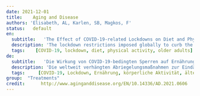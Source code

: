 ```yaml
---
date: 2021-12-01
title:    Aging and Disease  
authors: 'Elisabeth, AL, Karlen, SB, Magkos, F'
status:   default
en:
  subtitle:   'The Effect of COVID-19-related Lockdowns on Diet and Physical Activity in Older Adults: A Systematic Review'
  description: 'The lockdown restrictions imposed globally to curb the COVID-19 pandemic have altered many aspects of daily life, including diet and physical activity. The aim of this systematic review was to evaluate evidence for changes in the diet and physical activity habits of older adults due to COVID-19-related lockdowns. We included analytic observational studies that reported on changes in diet, physical activity, or both, among older individuals (≥50 years old). We searched PubMed and EBSCO LISTA to identify original research articles published between 01/2020-03/2021. We identified 27 studies, 5 of which reported on changes in diet, 17 on changes in physical activity, and 5 on changes in both. The sample sizes ranged from 17 to 3110 subjects. Six of 10 papers on diet reported no significant changes in quantity or quality of food consumption; of those who did find changes in diet, these were generally unfavorable. Thirteen of 22 studies on physical activity reported a decrease in physical activity or an increase in sedentary time; the rest reported no major changes. Pre-lockdown habits were a predictor of change in some studies. The safer-at-home measures have not greatly impacted the diet of older adults but have led to a significant decrease in their physical activity, putting them at higher risk for non-communicable diseases, which may further increase their susceptibility to COVID-19. Ultimately, these findings may help guide clinical practice, by promoting additional health screenings by general practitioners for the elderly and by emphasizing the need for lifestyle interventions like at-home exercise initiatives, to help mitigate the negative impact of the pandemic on this especially vulnerable age group.'
  tags:    [COVID-19, lockdown, diet, physical activity, older adults]
de: 
  subtitle:   'Die Wirkung von COVID-19-bedingten Sperren auf Ernährung und körperliche Aktivität bei älteren Erwachsenen: eine systematische Übersicht'
  description: 'Die weltweit verhängten Abriegelungsmaßnahmen zur Eindämmung der COVID-19-Pandemie haben viele Aspekte des täglichen Lebens verändert, darunter auch die Ernährung und die körperliche Betätigung. Ziel dieser systematischen Übersichtsarbeit war es, Belege für Veränderungen in den Ernährungs- und Bewegungsgewohnheiten älterer Erwachsener aufgrund von COVID-19-bedingten Abriegelungen zu bewerten. Wir schlossen analytische Beobachtungsstudien ein, die über Veränderungen in der Ernährung, der körperlichen Aktivität oder beidem bei älteren Menschen (≥50 Jahre alt) berichteten. Wir durchsuchten PubMed und EBSCO LISTA, um Original-Forschungsartikel zu finden, die zwischen 01/2020-03/2021 veröffentlicht wurden. Wir fanden 27 Studien, von denen 5 über Veränderungen in der Ernährung, 17 über Veränderungen in der körperlichen Aktivität und 5 über Veränderungen in beiden Bereichen berichteten. Die Stichprobengrößen reichten von 17 bis 3110 Probanden. Sechs von 10 Studien zur Ernährung berichteten über keine signifikanten Veränderungen bei der Quantität oder Qualität des Lebensmittelkonsums; bei denjenigen, die Veränderungen bei der Ernährung feststellten, waren diese im Allgemeinen ungünstig. Dreizehn von 22 Studien zur körperlichen Aktivität berichteten über eine Abnahme der körperlichen Aktivität oder eine Zunahme der sitzenden Tätigkeit; die übrigen berichteten über keine wesentlichen Veränderungen. In einigen Studien waren die Gewohnheiten vor dem Einschluss ein Prädiktor für Veränderungen. Die Maßnahmen für mehr Sicherheit zu Hause haben die Ernährung älterer Erwachsener nicht wesentlich beeinflusst, aber zu einem deutlichen Rückgang ihrer körperlichen Aktivität geführt, wodurch sie einem höheren Risiko für nicht übertragbare Krankheiten ausgesetzt sind, was ihre Anfälligkeit für COVID-19 weiter erhöhen könnte. Letztendlich können diese Ergebnisse als Orientierungshilfe für die klinische Praxis dienen, indem sie zusätzliche Gesundheitsuntersuchungen für ältere Menschen durch Allgemeinmediziner fördern und die Notwendigkeit von Maßnahmen zur Lebensführung, wie z. B. Bewegungsinitiativen zu Hause, unterstreichen, um die negativen Auswirkungen der Pandemie auf diese besonders gefährdete Altersgruppe zu mildern.'
  tags:     [COVID-19, Lockdown, Ernährung, körperliche Aktivität, ältere Erwachsene]
group:  "Treatments"
credit:      http://www.aginganddisease.org/EN/10.14336/AD.2021.0606
---
```

